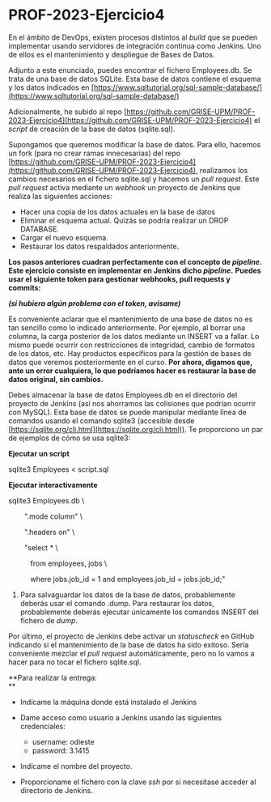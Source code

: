 # PROF-2023-Ejercicio4

En el ámbito de DevOps, existen procesos distintos al _build_ que se pueden implementar usando servidores de integración continua como Jenkins. Uno de ellos es el mantenimiento y despliegue de Bases de Datos.

Adjunto a este enunciado, puedes encontrar el fichero Employees.db. Se trata de una base de datos SQLite. Esta base de datos contiene el esquema y los datos indicados en [https://www.sqltutorial.org/sql-sample-database/](https://www.sqltutorial.org/sql-sample-database/)

Adicionalmente, he subido al repo [https://github.com/GRISE-UPM/PROF-2023-Ejercicio4](https://github.com/GRISE-UPM/PROF-2023-Ejercicio4) el _script_ de creación de la base de datos (sqlite.sql).

Supongamos que queremos modificar la base de datos. Para ello, hacemos un fork (para no crear ramas innecesarias) del repo [https://github.com/GRISE-UPM/PROF-2023-Ejercicio4](https://github.com/GRISE-UPM/PROF-2023-Ejercicio4), realizamos los cambios necesarios en el fichero sqlite.sql y hacemos un _pull request_. Este _pull request_ activa mediante un _webhook_ un proyecto de Jenkins que realiza las siguientes acciones:

*   Hacer una copia de los datos actuales en la base de datos
*   Eliminar el esquema actual. Quizás se podría realizar un DROP DATABASE.
*   Cargar el nuevo esquema.
*   Restaurar los datos respaldados anteriormente.

**Los pasos anteriores cuadran perfectamente con el concepto de _pipeline_. Este ejercicio consiste en implementar en Jenkins dicho _pipeline_.** **Puedes usar el siguiente token para gestionar webhooks, pull requests y commits:**

**_(si hubiera algún problema con el token, avisame)_**

Es conveniente aclarar que el mantenimiento de una base de datos no es tan sencillo como lo indicado anteriormente. Por ejemplo, al borrar una columna, la carga posterior de los datos mediante un INSERT va a fallar. Lo mismo puede ocurrir con restricciones de integridad, cambio de formatos de los datos, etc. Hay productos específicos para la gestión de bases de datos que veremos posteriormente en el curso. **Por ahora, digamos que, ante un error cualquiera, lo que podríamos hacer es restaurar la base de datos original, sin cambios.**

Debes almacenar la base de datos Employees.db en el directorio del proyecto de Jenkins (así nos ahorramos las colisiones que podrían ocurrir con MySQL). Esta base de datos se puede manipular mediante línea de comandos usando el comando sqlite3 (accesible desde [https://sqlite.org/cli.html](https://sqlite.org/cli.html)). Te proporciono un par de ejemplos de cómo se usa sqlite3:

  

**Ejecutar un script**

sqlite3 Employees < script.sql

  

**Ejecutar interactivamente**

sqlite3 Employees.db \\

        ".mode column" \\

        ".headers on" \\

        "select \* \\

           from employees, jobs \\

           where jobs.job\_id = 1 and employees.job\_id = jobs.job\_id;"

  

1.  Para salvaguardar los datos de la base de datos, probablemente deberás usar el comando .dump. Para restaurar los datos, probablemente deberás ejecutar únicamente los comandos INSERT del fichero de _dump_.  
    

Por último, el proyecto de Jenkins debe activar un _statuscheck_ en GitHub indicando si el mantenimiento de la base de datos ha sido exitoso. Sería conveniente mezclar el _pull request_ automáticamente, pero no lo vamos a hacer para no tocar el fichero sqlite.sql.

**Para realizar la entrega:  
**

*   Indícame la máquina donde está instalado el Jenkins
*   Dame acceso como usuario a Jenkins usando las siguientes credenciales:
    *   username: odieste
    *   password: 3.1415

*   Indícame el nombre del proyecto.
*   Proporcioname el fichero con la clave _ssh_ por si necesitase acceder al directorio de Jenkins.
